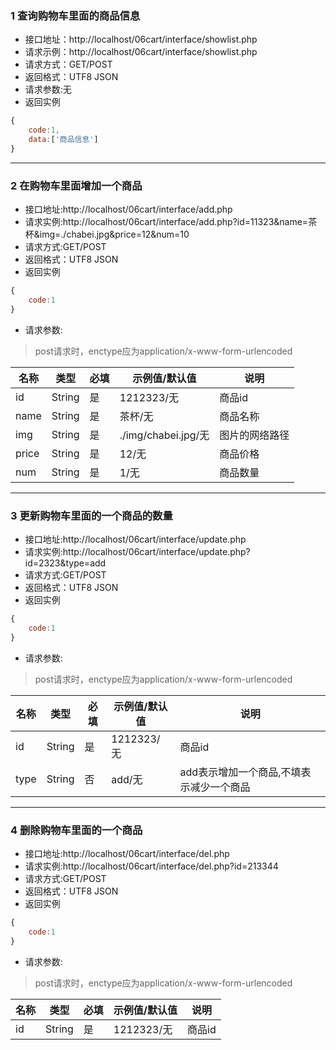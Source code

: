 ### 1 查询购物车里面的商品信息
+ 接口地址：http://localhost/06cart/interface/showlist.php
+ 请求示例：http://localhost/06cart/interface/showlist.php
+ 请求方式：GET/POST
+ 返回格式：UTF8 JSON
+ 请求参数:无
+ 返回实例
```js
{
    code:1,
    data:['商品信息']
}
```
-------------------------------
### 2 在购物车里面增加一个商品
+ 接口地址:http://localhost/06cart/interface/add.php
+ 请求实例:http://localhost/06cart/interface/add.php?id=11323&name=茶杯&img=./chabei.jpg&price=12&num=10
+ 请求方式:GET/POST
+ 返回格式：UTF8 JSON
+ 返回实例
```js
{
    code:1    
}
```
+ 请求参数:
> post请求时，enctype应为application/x-www-form-urlencoded

|名称|类型|必填|示例值/默认值|说明|
|--|--|--|--|--|
|id|String|是|1212323/无|商品id|
|name|String|是|茶杯/无|商品名称|
|img|String|是|./img/chabei.jpg/无|图片的网络路径|
|price|String|是|12/无|商品价格|
|num|String|是|1/无|商品数量|
---------------------------------
### 3 更新购物车里面的一个商品的数量
+ 接口地址:http://localhost/06cart/interface/update.php
+ 请求实例:http://localhost/06cart/interface/update.php?id=2323&type=add
+ 请求方式:GET/POST
+ 返回格式：UTF8 JSON
+ 返回实例
```js
{
    code:1    
}
```
+ 请求参数:
> post请求时，enctype应为application/x-www-form-urlencoded

|名称|类型|必填|示例值/默认值|说明|
|--|--|--|--|--|
|id|String|是|1212323/无|商品id|
|type|String|否|add/无|add表示增加一个商品,不填表示减少一个商品|

------------------------
### 4 删除购物车里面的一个商品
+ 接口地址:http://localhost/06cart/interface/del.php
+ 请求实例:http://localhost/06cart/interface/del.php?id=213344
+ 请求方式:GET/POST
+ 返回格式：UTF8 JSON
+ 返回实例
```js
{
    code:1    
}
```
+ 请求参数:
> post请求时，enctype应为application/x-www-form-urlencoded

|名称|类型|必填|示例值/默认值|说明|
|--|--|--|--|--|
|id|String|是|1212323/无|商品id|